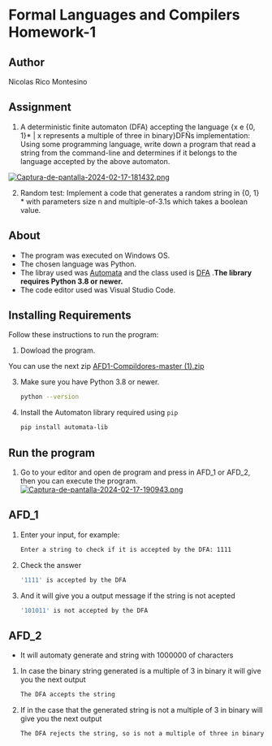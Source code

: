 # Formal Languages and Compilers Homework-1
## Author
Nicolas Rico Montesino
## Assignment
1. A deterministic finite automaton (DFA) accepting the language
{x e {0, 1}* | x represents a multiple of three in binary}DFÑs implementation: Using some programming language, write down a program that read a string from the command-line and determines if it belongs to the language accepted by the above automaton.

[![Captura-de-pantalla-2024-02-17-181432.png](https://i.postimg.cc/Wb9S28sZ/Captura-de-pantalla-2024-02-17-181432.png)](https://postimg.cc/bst1gQDY)

2. Random test: Implement a code that generates a random string in {0, 1} * with parameters size n and multiple-of-3.1s which takes a boolean value.

## About
- The program was executed on Windows OS.
- The chosen language was Python.
- The libray used was [Automata](https://caleb531.github.io/automata/) and the class used is [DFA](https://caleb531.github.io/automata/api/fa/class-dfa/) .**The library requires Python 3.8 or newer.**
- The code editor used was Visual Studio Code.
## Installing Requirements
Follow these instructions to run the program:

1. Dowload the program.

You can use the next zip
[AFD1-Compildores-master (1).zip](https://github.com/nicolas344/AFD1-Compildores/files/14337610/AFD1-Compildores-master.1.zip)

3. Make sure you have Python 3.8 or newer.
  
    ```bash
    python --version

    ```
4. Install the Automaton library required using `pip`

    ```bash
    pip install automata-lib
    ```

## Run the program
1. Go to your editor and open de program and press in AFD_1 or AFD_2, then you can execute the program.
[![Captura-de-pantalla-2024-02-17-190943.png](https://i.postimg.cc/HxzHnRZH/Captura-de-pantalla-2024-02-17-190943.png)](https://postimg.cc/YGvTynBy)
## AFD_1
1. Enter your input, for example:

    ```bash
    Enter a string to check if it is accepted by the DFA: 1111 
    ```

2. Check the answer
    ```bash
    '1111' is accepted by the DFA
    ```
3. And it will give you a output message if the string is not acepted
    ```bash
    '101011' is not accepted by the DFA
    ```
## AFD_2
- It will automaty generate and string with 1000000 of characters
1. In case the binary string generated is a multiple of 3 in binary it will give you the next output
    ```bash
    The DFA accepts the string
    ```
2. If in the case that the generated string is not a multiple of 3 in binary will give you the next output
    ```bash
    The DFA rejects the string, so is not a multiple of three in binary
    ```
